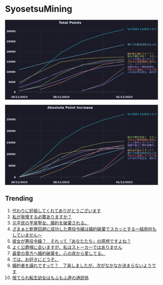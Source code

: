 # SyosetsuMining


![](https://raw.githubusercontent.com/exc4l/SyosetsuMining/main/plots/point_trend.png)

![](https://raw.githubusercontent.com/exc4l/SyosetsuMining/main/plots/point_increase.png)


## Trending

1. [代わりに妊娠してくれてありがとうございます](https://ncode.syosetu.com/n3243in/)
2. [私が我慢する必要ありますか？](https://ncode.syosetu.com/n0294in/)
3. [元平民の芋臭聖女、婚約を破棄される。](https://ncode.syosetu.com/n3360in/)
4. [ざまぁと断罪回避に成功した悪役令嬢は婚約破棄でスカッとする～結局何もしていません～](https://ncode.syosetu.com/n2148in/)
5. [彼女が悪役令嬢？　それって「あなたたち」の感想ですよね？](https://ncode.syosetu.com/n2033in/)
6. [よく公爵様に会いますが、私はストーカーではありません](https://ncode.syosetu.com/n1404in/)
7. [最愛の貴方へ婚約破棄を。心の底から愛してる。](https://ncode.syosetu.com/n2118in/)
8. [では、お好きにどうぞ。](https://ncode.syosetu.com/n0246in/)
9. [婚約者を譲れですって？　了承しましたが、次がなかなか決まらないようです](https://ncode.syosetu.com/n1769in/)
10. [捨てられ転生幼女はもふもふ達の通訳係](https://ncode.syosetu.com/n8302im/)
